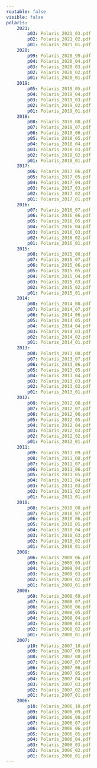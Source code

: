 ```yaml
---
routable: false
visible: false
polaris:
    2021:
        p03: Polaris_2021_03.pdf
        p02: Polaris_2021_02.pdf
        p01: Polaris_2021_01.pdf
    2020:
        p99: Polaris_2020_99.pdf
        p04: Polaris_2020_04.pdf
        p03: Polaris_2020_03.pdf
        p02: Polaris_2020_02.pdf
        p01: Polaris_2020_01.pdf
    2019:
        p05: Polaris_2019_05.pdf
        p04: Polaris_2019_04.pdf
        p03: Polaris_2019_03.pdf
        p02: Polaris_2019_02.pdf
        p01: Polaris_2019_01.pdf
    2018:
        p08: Polaris_2018_08.pdf
        p07: Polaris_2018_07.pdf
        p06: Polaris_2018_06.pdf
        p05: Polaris_2018_05.pdf
        p04: Polaris_2018_04.pdf
        p03: Polaris_2018_03.pdf
        p02: Polaris_2018_02.pdf
        p01: Polaris_2018_01.pdf
    2017:
        p06: Polaris_2017_06.pdf
        p05: Polaris_2017_05.pdf
        p04: Polaris_2017_04.pdf
        p03: Polaris_2017_03.pdf
        p02: Polaris_2017_02.pdf
        p01: Polaris_2017_01.pdf
    2016:
        p07: Polaris_2016_07.pdf
        p06: Polaris_2016_06.pdf
        p05: Polaris_2016_05.pdf
        p04: Polaris_2016_04.pdf
        p03: Polaris_2016_03.pdf
        p02: Polaris_2016_02.pdf
        p01: Polaris_2016_01.pdf
    2015:
        p08: Polaris_2015_08.pdf
        p07: Polaris_2015_07.pdf
        p06: Polaris_2015_06.pdf
        p05: Polaris_2015_05.pdf
        p04: Polaris_2015_04.pdf
        p03: Polaris_2015_03.pdf
        p02: Polaris_2015_02.pdf
        p01: Polaris_2015_01.pdf
    2014:
        p08: Polaris_2014_08.pdf
        p07: Polaris_2014_07.pdf
        p06: Polaris_2014_06.pdf
        p05: Polaris_2014_05.pdf
        p04: Polaris_2014_04.pdf
        p03: Polaris_2014_03.pdf
        p02: Polaris_2014_02.pdf
        p01: Polaris_2014_01.pdf
    2013:
        p08: Polaris_2013_08.pdf
        p07: Polaris_2013_07.pdf
        p06: Polaris_2013_06.pdf
        p05: Polaris_2013_05.pdf
        p04: Polaris_2013_04.pdf
        p03: Polaris_2013_03.pdf
        p02: Polaris_2013_02.pdf
        p01: Polaris_2013_01.pdf
    2012:
        p08: Polaris_2012_08.pdf
        p07: Polaris_2012_07.pdf
        p06: Polaris_2012_06.pdf
        p05: Polaris_2012_05.pdf
        p04: Polaris_2012_04.pdf
        p03: Polaris_2012_03.pdf
        p02: Polaris_2012_02.pdf
        p01: Polaris_2012_01.pdf
    2011:
        p09: Polaris_2011_09.pdf
        p08: Polaris_2011_08.pdf
        p07: Polaris_2011_07.pdf
        p06: Polaris_2011_06.pdf
        p05: Polaris_2011_05.pdf
        p04: Polaris_2011_04.pdf
        p03: Polaris_2011_03.pdf
        p02: Polaris_2011_02.pdf
        p01: Polaris_2011_01.pdf
    2010:
        p08: Polaris_2010_08.pdf
        p07: Polaris_2010_07.pdf
        p06: Polaris_2010_06.pdf
        p05: Polaris_2010_05.pdf
        p04: Polaris_2010_04.pdf
        p03: Polaris_2010_03.pdf
        p02: Polaris_2010_02.pdf
        p01: Polaris_2010_01.pdf
    2009:
        p06: Polaris_2009_06.pdf
        p05: Polaris_2009_05.pdf
        p04: Polaris_2009_04.pdf
        p03: Polaris_2009_03.pdf
        p02: Polaris_2009_02.pdf
        p01: Polaris_2009_01.pdf
    2008:
        p69: Polaris_2008_69.pdf
        p07: Polaris_2008_07.pdf
        p06: Polaris_2008_06.pdf
        p05: Polaris_2008_05.pdf
        p04: Polaris_2008_04.pdf
        p03: Polaris_2008_03.pdf
        p02: Polaris_2008_02.pdf
        p01: Polaris_2008_01.pdf
    2007:
        p10: Polaris_2007_10.pdf
        p09: Polaris_2007_09.pdf
        p08: Polaris_2007_08.pdf
        p07: Polaris_2007_07.pdf
        p06: Polaris_2007_06.pdf
        p05: Polaris_2007_05.pdf
        p04: Polaris_2007_04.pdf
        p03: Polaris_2007_03.pdf
        p02: Polaris_2007_02.pdf
        p01: Polaris_2007_01.pdf
    2006:
        p10: Polaris_2006_10.pdf
        p09: Polaris_2006_09.pdf
        p08: Polaris_2006_08.pdf
        p07: Polaris_2006_07.pdf
        p06: Polaris_2006_06.pdf
        p05: Polaris_2006_05.pdf
        p04: Polaris_2006_04.pdf
        p03: Polaris_2006_03.pdf
        p02: Polaris_2006_02.pdf
        p01: Polaris_2006_01.pdf
---
```


